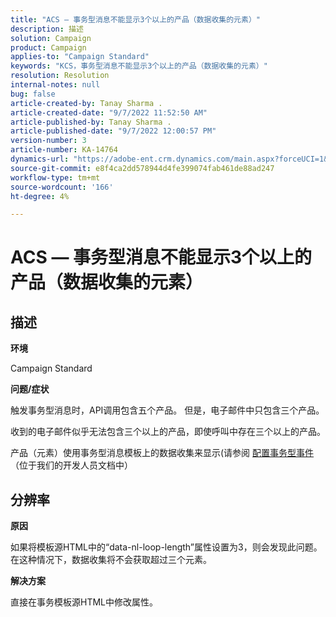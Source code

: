```yaml
---
title: "ACS — 事务型消息不能显示3个以上的产品（数据收集的元素）"
description: 描述
solution: Campaign
product: Campaign
applies-to: "Campaign Standard"
keywords: "KCS，事务型消息不能显示3个以上的产品（数据收集的元素）"
resolution: Resolution
internal-notes: null
bug: false
article-created-by: Tanay Sharma .
article-created-date: "9/7/2022 11:52:50 AM"
article-published-by: Tanay Sharma .
article-published-date: "9/7/2022 12:00:57 PM"
version-number: 3
article-number: KA-14764
dynamics-url: "https://adobe-ent.crm.dynamics.com/main.aspx?forceUCI=1&pagetype=entityrecord&etn=knowledgearticle&id=4e678f96-a32e-ed11-9db1-002248086735"
source-git-commit: e8f4ca2dd578944d4fe399074fab461de88ad247
workflow-type: tm+mt
source-wordcount: '166'
ht-degree: 4%

---
```


# ACS — 事务型消息不能显示3个以上的产品（数据收集的元素）

## 描述


<b>环境</b>

Campaign Standard



<b>问题/症状</b>

触发事务型消息时，API调用包含五个产品。 但是，电子邮件中只包含三个产品。

收到的电子邮件似乎无法包含三个以上的产品，即使呼叫中存在三个以上的产品。

产品（元素）使用事务型消息模板上的数据收集来显示(请参阅 [配置事务型事件](https://experienceleague.adobe.com/docs/campaign-standard/using/communication-channels/transactional-messaging/event-configuration/configuring-transactional-event.html?lang=en)（位于我们的开发人员文档中）


## 分辨率


<b>原因</b>

如果将模板源HTML中的“data-nl-loop-length”属性设置为3，则会发现此问题。 在这种情况下，数据收集将不会获取超过三个元素。



<b>解决方案</b>

直接在事务模板源HTML中修改属性。


